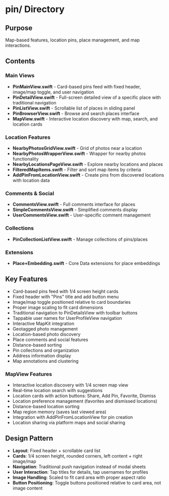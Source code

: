 # pin/ Directory

## Purpose
Map-based features, location pins, place management, and map interactions.

## Contents

### Main Views
- **PinMainView.swift** - Card-based pins feed with fixed header, image/map toggle, and user navigation
- **PinDetailView.swift** - Full-screen detailed view of a specific place with traditional navigation
- **PinListView.swift** - Scrollable list of places in sliding panel
- **PinBrowserView.swift** - Browse and search places interface
- **MapView.swift** - Interactive location discovery with map, search, and location cards

### Location Features
- **NearbyPhotosGridView.swift** - Grid of photos near a location
- **NearbyPhotosWrapperView.swift** - Wrapper for nearby photos functionality
- **NearbyLocationsPageView.swift** - Explore nearby locations and places
- **FilteredMapItems.swift** - Filter and sort map items by criteria
- **AddPinFromLocationView.swift** - Create pins from discovered locations with location data

### Comments & Social
- **CommentsView.swift** - Full comments interface for places
- **SimpleCommentsView.swift** - Simplified comments display
- **UserCommentsView.swift** - User-specific comment management

### Collections
- **PinCollectionListView.swift** - Manage collections of pins/places

### Extensions
- **Place+Embedding.swift** - Core Data extensions for place embeddings

## Key Features
- Card-based pins feed with 1/4 screen height cards
- Fixed header with "Pins" title and add button menu
- Image/map toggle positioned relative to card boundaries
- Proper image scaling to fit card dimensions
- Traditional navigation to PinDetailsView with toolbar buttons
- Tappable user names for UserProfileView navigation
- Interactive MapKit integration
- Geotagged photo management
- Location-based photo discovery
- Place comments and social features
- Distance-based sorting
- Pin collections and organization
- Address information display
- Map annotations and clustering

### MapView Features
- Interactive location discovery with 1/4 screen map view
- Real-time location search with suggestions
- Location cards with action buttons: Share, Add Pin, Favorite, Dismiss
- Location preference management (favorites and dismissed locations)
- Distance-based location sorting
- Map region memory (saves last viewed area)
- Integration with AddPinFromLocationView for pin creation
- Location sharing via platform maps and social sharing

## Design Pattern
- **Layout**: Fixed header + scrollable card list
- **Cards**: 1/4 screen height, rounded corners, left content + right image/map
- **Navigation**: Traditional push navigation instead of modal sheets
- **User Interaction**: Tap titles for details, tap usernames for profiles
- **Image Handling**: Scaled to fit card area with proper aspect ratio
- **Button Positioning**: Toggle buttons positioned relative to card area, not image content